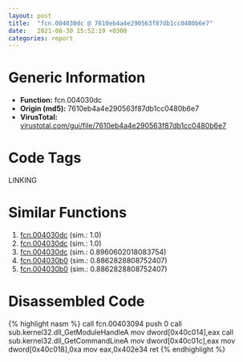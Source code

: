 ```yaml
---
layout: post
title:  "fcn.004030dc @ 7610eb4a4e290563f87db1cc0480b6e7"
date:   2021-08-30 15:52:19 +0300
categories: report
---
```


# Generic Information
- **Function:** fcn.004030dc
- **Origin (md5):** 7610eb4a4e290563f87db1cc0480b6e7
- **VirusTotal:** [virustotal.com/gui/file/7610eb4a4e290563f87db1cc0480b6e7][virustotal_ref]

# Code Tags
<span class="tag" id="LINKING">LINKING</span>


# Similar Functions

1. [fcn.004030dc][similar_1_ref] (sim.: 1.0)
2. [fcn.004030dc][similar_2_ref] (sim.: 1.0)
3. [fcn.004030dc][similar_3_ref] (sim.: 0.8960602018083754)
4. [fcn.004030b0][similar_4_ref] (sim.: 0.8862828808752407)
5. [fcn.004030b0][similar_5_ref] (sim.: 0.8862828808752407)


# Disassembled Code

{% highlight nasm %}
call fcn.00403094
push 0
call sub.kernel32.dll_GetModuleHandleA
mov dword[0x40c014],eax
call sub.kernel32.dll_GetCommandLineA
mov dword[0x40c01c],eax
mov dword[0x40c018],0xa
mov eax,0x402e34
ret 
{% endhighlight %}


[similar_1_ref]: /report/fcn.004030dc@e9398015e0cb217dd733ec66460ced7d
[similar_2_ref]: /report/fcn.004030dc@e4a72fe437dbc99d650504e450f93aae
[similar_3_ref]: /report/fcn.004030dc@4f80ac3d231aa2cc69a16e7195916d21
[similar_4_ref]: /report/fcn.004030b0@e1cfd2251920da7635928443c90c6b4d
[similar_5_ref]: /report/fcn.004030b0@241e401b92b37dc9e35b2948d20d17b3
[virustotal_ref]: https://www.virustotal.com/gui/file/7610eb4a4e290563f87db1cc0480b6e7